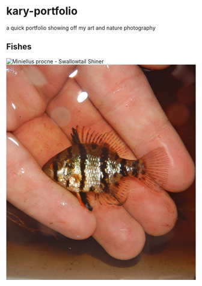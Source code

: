 # kary-portfolio
a quick portfolio showing off my art and nature photography

<section id="Fishes">
  <h2>Fishes</h2>
  <div class="gallery">
    <!-- Add your art images here -->
    <img src="images/DSCN5563.JPG" alt="Miniellus procne - Swallowtail Shiner">
    <img src="images/chaetodton1531.JPG" alt="Enneacanthus chaetodon - Blackbanded Sunfish">
  </div>
</section>
